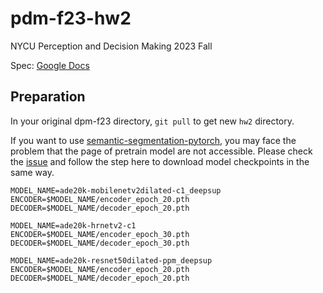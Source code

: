 # pdm-f23-hw2

NYCU Perception and Decision Making 2023 Fall

Spec: [Google Docs](https://drive.google.com/file/d/1LdzOZnM4sa_z1dcEKYHdXxHH_FsDKr_h/view?usp=sharing)

## Preparation
In your original dpm-f23 directory, `git pull` to get new `hw2` directory. 

If you want to use [semantic-segmentation-pytorch](https://github.com/CSAILVision/semantic-segmentation-pytorch), you may face the problem that the page of pretrain model are not accessible.
Please check the [issue](https://github.com/CSAILVision/semantic-segmentation-pytorch/issues/286) and follow the step here to download model checkpoints in the same way.

```
MODEL_NAME=ade20k-mobilenetv2dilated-c1_deepsup
ENCODER=$MODEL_NAME/encoder_epoch_20.pth
DECODER=$MODEL_NAME/decoder_epoch_20.pth
```
```
MODEL_NAME=ade20k-hrnetv2-c1
ENCODER=$MODEL_NAME/encoder_epoch_30.pth
DECODER=$MODEL_NAME/decoder_epoch_30.pth
```
```
MODEL_NAME=ade20k-resnet50dilated-ppm_deepsup
ENCODER=$MODEL_NAME/encoder_epoch_20.pth
DECODER=$MODEL_NAME/decoder_epoch_20.pth
```
